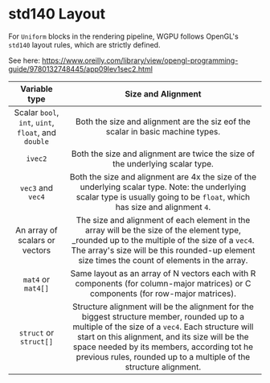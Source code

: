 # std140 Layout

For `Uniform` blocks in the rendering pipeline, WGPU follows OpenGL's `std140` layout rules, which are strictly defined.

See here:  https://www.oreilly.com/library/view/opengl-programming-guide/9780132748445/app09lev1sec2.html

| Variable type | Size and Alignment |
|:---:|:---:|
| Scalar `bool`, `int`, `uint`, `float`, and `double` | Both the size and alignment are the siz eof the scalar in basic machine types. |
| `ivec2` | Both the size and alignment are twice the size of the underlying scalar type. |
| `vec3` and `vec4` | Both the size and alignment are 4x the size of the underlying scalar type. Note: the underlying scalar type is usually going to be `float`, which has size and alignment `4`.
| An array of scalars or vectors | The size and alignment of each element in the array will be the size of the element type, _rounded up to the multiple of the size of a `vec4`.  The array's size will be this rounded-up element size times the count of elements in the array. |
| `mat4` or `mat4[]` | Same layout as an array of N vectors each with R components (for column-major matrices) or C components (for row-major matrices).
| `struct` or `struct[]` | Structure alignment will be the alignment for the biggest structure member, rounded up to a multiple of the size of a `vec4`.  Each structure will start on this alignment, and its size will be the space needed by its members, according tot he previous rules, rounded up to a multiple of the structure alignment. |
